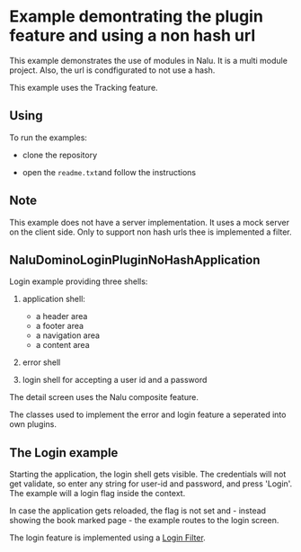 # Example demontrating the plugin feature and using a non hash url
This example demonstrates the use of modules in Nalu. It is a multi module project. Also, the url is condfigurated to not use a hash.

This example uses the Tracking feature.

## Using
To run the examples:

* clone the repository

* open the `readme.txt`and follow the instructions 

## Note
This example does not have a server implementation. It uses a mock server on the client side. Only to support non hash urls thee is implemented a filter.

## NaluDominoLoginPluginNoHashApplication
Login example providing three shells:

1. application shell:
      * a header area
      * a footer area
      * a navigation area
      * a content area

2. error shell

3. login shell for accepting a user id and a password

The detail screen uses the Nalu composite feature.

The classes used to implement the error and login feature a seperated into own plugins.

## The Login example

Starting the application, the login shell gets visible. The credentials will not get validate, so enter any string for user-id and password, and press 'Login'. The example will a login flag inside the context.

In case the application gets reloaded, the flag is not set and - instead showing the book marked page - the example routes to the login screen.

The login feature is implemented using a [Login Filter](https://github.com/NaluKit/nalu-examples/blob/master/NaluDominoLoginPluginApplication/NaluDominoLoginPluginApplication-client/src/main/java/com/github/nalukit/example/nalu/loginapplication/filters/BartSimpsonFilter.java).


